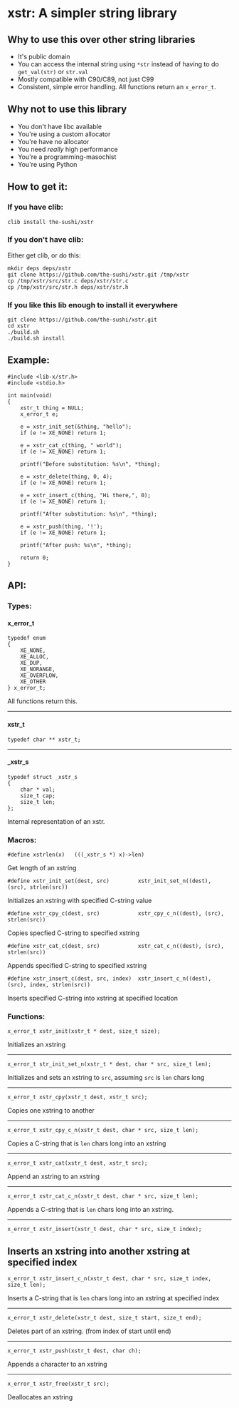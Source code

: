 # xstr: A simpler string library


## Why to use this over other string libraries

- It's public domain
- You can access the internal string using `*str` instead of having to do `get_val(str)` or `str.val`
- Mostly compatible with C90/C89, not just C99
- Consistent, simple error handling.  All functions return an `x_error_t`.

## Why not to use this library

- You don't have libc available
- You're using a custom allocator
- You're have no allocator
- You need *really* high performance
- You're a programming-masochist
- You're using Python

## How to get it:

### If you have clib:

`clib install the-sushi/xstr`

### If you don't have clib:
Either get clib, or do this:

```
mkdir deps deps/xstr
git clone https://github.com/the-sushi/xstr.git /tmp/xstr
cp /tmp/xstr/src/str.c deps/xstr/str.c
cp /tmp/xstr/src/str.h deps/xstr/str.h
```

### If you like this lib enough to install it everywhere

```
git clone https://github.com/the-sushi/xstr.git
cd xstr
./build.sh
./build.sh install
```

## Example:

```
#include <lib-x/str.h>
#include <stdio.h>

int main(void)
{
	xstr_t thing = NULL;
	x_error_t e;

	e = xstr_init_set(&thing, "hello");
	if (e != XE_NONE) return 1;

	e = xstr_cat_c(thing, " world");
	if (e != XE_NONE) return 1;

	printf("Before substitution: %s\n", *thing);

	e = xstr_delete(thing, 0, 4);
	if (e != XE_NONE) return 1;

	e = xstr_insert_c(thing, "Hi there,", 0);
	if (e != XE_NONE) return 1;

	printf("After substitution: %s\n", *thing);

	e = xstr_push(thing, '!');
	if (e != XE_NONE) return 1;

	printf("After push: %s\n", *thing);

	return 0;
}
```

## API:

### Types:

#### x_error_t
```
typedef enum
{
	XE_NONE,
	XE_ALLOC,
	XE_DUP,
	XE_NORANGE,
	XE_OVERFLOW,
	XE_OTHER
} x_error_t;
```
All functions return this.

----


#### xstr_t
```
typedef char ** xstr_t;
```

----

#### _xstr_s
```
typedef struct _xstr_s
{
	char * val;
	size_t cap;
	size_t len;
};
```

Internal representation of an xstr.


### Macros:

```
#define xstrlen(x)   (((_xstr_s *) x)->len)
```
Get length of an xstring

```
#define xstr_init_set(dest, src)         xstr_init_set_n((dest), (src), strlen(src))
```
Initializes an xstring with specified C-string value

```
#define xstr_cpy_c(dest, src)            xstr_cpy_c_n((dest), (src), strlen(src))
```
Copies specfied C-string to specified xstring

```
#define xstr_cat_c(dest, src)            xstr_cat_c_n((dest), (src), strlen(src))
```
Appends specified C-string to specified xstring

```
#define xstr_insert_c(dest, src, index)  xstr_insert_c_n((dest), (src), index, strlen(src))
```
Inserts specified C-string into xstring at specified location

### Functions:

```
x_error_t xstr_init(xstr_t * dest, size_t size);
```
Initializes an xstring

----

```
x_error_t str_init_set_n(xstr_t * dest, char * src, size_t len);
```
Initializes and sets an xstring to `src`, assuming `src` is `len` chars long

----

```
x_error_t xstr_cpy(xstr_t dest, xstr_t src);
```
Copies one xstring to another

----

```
x_error_t xstr_cpy_c_n(xstr_t dest, char * src, size_t len);
```
Copies a C-string that is `len` chars long into an xstring

----

```
x_error_t xstr_cat(xstr_t dest, xstr_t src);
```
Append an xstring to an xstring

----

```
x_error_t xstr_cat_c_n(xstr_t dest, char * src, size_t len);
```
Appends a C-string that is `len` chars long into an xstring.

----

```
x_error_t xstr_insert(xstr_t dest, char * src, size_t index);
```
Inserts an xstring into another xstring at specified index
---

```
x_error_t xstr_insert_c_n(xstr_t dest, char * src, size_t index, size_t len);
```
Inserts a C-string that is `len` chars long into an xstring at specified index

----

```
x_error_t xstr_delete(xstr_t dest, size_t start, size_t end);
```
Deletes part of an xstring. (from index of start until end)

----

```
x_error_t xstr_push(xstr_t dest, char ch);
```
Appends a character to an xstring

----

```
x_error_t xstr_free(xstr_t src);
```
Deallocates an xstring
